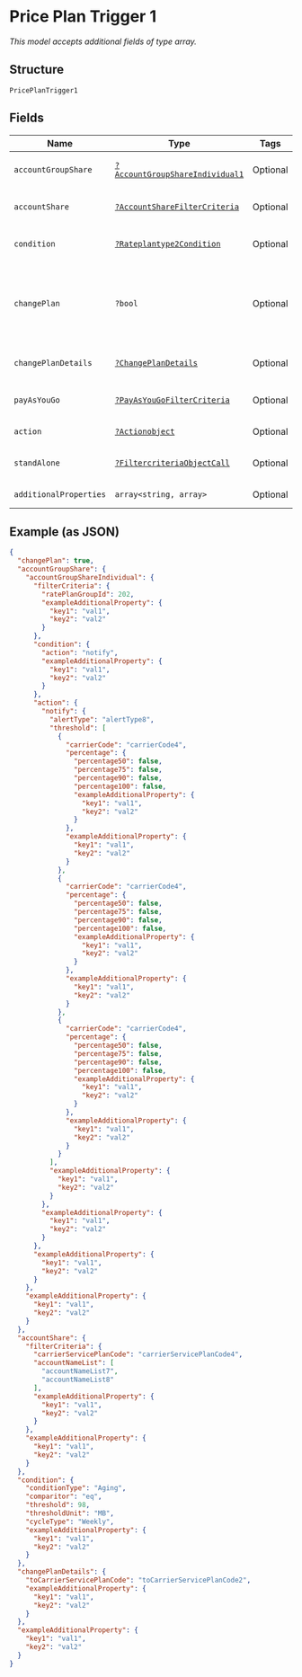 
# Price Plan Trigger 1

*This model accepts additional fields of type array.*

## Structure

`PricePlanTrigger1`

## Fields

| Name | Type | Tags | Description | Getter | Setter |
|  --- | --- | --- | --- | --- | --- |
| `accountGroupShare` | [`?AccountGroupShareIndividual1`](../../doc/models/account-group-share-individual-1.md) | Optional | - | getAccountGroupShare(): ?AccountGroupShareIndividual1 | setAccountGroupShare(?AccountGroupShareIndividual1 accountGroupShare): void |
| `accountShare` | [`?AccountShareFilterCriteria`](../../doc/models/account-share-filter-criteria.md) | Optional | - | getAccountShare(): ?AccountShareFilterCriteria | setAccountShare(?AccountShareFilterCriteria accountShare): void |
| `condition` | [`?Rateplantype2Condition`](../../doc/models/rateplantype-2-condition.md) | Optional | - | getCondition(): ?Rateplantype2Condition | setCondition(?Rateplantype2Condition condition): void |
| `changePlan` | `?bool` | Optional | a flag to set if the trigger changes service plans, true, or not, false | getChangePlan(): ?bool | setChangePlan(?bool changePlan): void |
| `changePlanDetails` | [`?ChangePlanDetails`](../../doc/models/change-plan-details.md) | Optional | The service plan code to switch to | getChangePlanDetails(): ?ChangePlanDetails | setChangePlanDetails(?ChangePlanDetails changePlanDetails): void |
| `payAsYouGo` | [`?PayAsYouGoFilterCriteria`](../../doc/models/pay-as-you-go-filter-criteria.md) | Optional | - | getPayAsYouGo(): ?PayAsYouGoFilterCriteria | setPayAsYouGo(?PayAsYouGoFilterCriteria payAsYouGo): void |
| `action` | [`?Actionobject`](../../doc/models/actionobject.md) | Optional | - | getAction(): ?Actionobject | setAction(?Actionobject action): void |
| `standAlone` | [`?FiltercriteriaObjectCall`](../../doc/models/filtercriteria-object-call.md) | Optional | - | getStandAlone(): ?FiltercriteriaObjectCall | setStandAlone(?FiltercriteriaObjectCall standAlone): void |
| `additionalProperties` | `array<string, array>` | Optional | - | findAdditionalProperty(string key): array | additionalProperty(string key, array value): void |

## Example (as JSON)

```json
{
  "changePlan": true,
  "accountGroupShare": {
    "accountGroupShareIndividual": {
      "filterCriteria": {
        "ratePlanGroupId": 202,
        "exampleAdditionalProperty": {
          "key1": "val1",
          "key2": "val2"
        }
      },
      "condition": {
        "action": "notify",
        "exampleAdditionalProperty": {
          "key1": "val1",
          "key2": "val2"
        }
      },
      "action": {
        "notify": {
          "alertType": "alertType8",
          "threshold": [
            {
              "carrierCode": "carrierCode4",
              "percentage": {
                "percentage50": false,
                "percentage75": false,
                "percentage90": false,
                "percentage100": false,
                "exampleAdditionalProperty": {
                  "key1": "val1",
                  "key2": "val2"
                }
              },
              "exampleAdditionalProperty": {
                "key1": "val1",
                "key2": "val2"
              }
            },
            {
              "carrierCode": "carrierCode4",
              "percentage": {
                "percentage50": false,
                "percentage75": false,
                "percentage90": false,
                "percentage100": false,
                "exampleAdditionalProperty": {
                  "key1": "val1",
                  "key2": "val2"
                }
              },
              "exampleAdditionalProperty": {
                "key1": "val1",
                "key2": "val2"
              }
            },
            {
              "carrierCode": "carrierCode4",
              "percentage": {
                "percentage50": false,
                "percentage75": false,
                "percentage90": false,
                "percentage100": false,
                "exampleAdditionalProperty": {
                  "key1": "val1",
                  "key2": "val2"
                }
              },
              "exampleAdditionalProperty": {
                "key1": "val1",
                "key2": "val2"
              }
            }
          ],
          "exampleAdditionalProperty": {
            "key1": "val1",
            "key2": "val2"
          }
        },
        "exampleAdditionalProperty": {
          "key1": "val1",
          "key2": "val2"
        }
      },
      "exampleAdditionalProperty": {
        "key1": "val1",
        "key2": "val2"
      }
    },
    "exampleAdditionalProperty": {
      "key1": "val1",
      "key2": "val2"
    }
  },
  "accountShare": {
    "filterCriteria": {
      "carrierServicePlanCode": "carrierServicePlanCode4",
      "accountNameList": [
        "accountNameList7",
        "accountNameList8"
      ],
      "exampleAdditionalProperty": {
        "key1": "val1",
        "key2": "val2"
      }
    },
    "exampleAdditionalProperty": {
      "key1": "val1",
      "key2": "val2"
    }
  },
  "condition": {
    "conditionType": "Aging",
    "comparitor": "eq",
    "threshold": 98,
    "thresholdUnit": "MB",
    "cycleType": "Weekly",
    "exampleAdditionalProperty": {
      "key1": "val1",
      "key2": "val2"
    }
  },
  "changePlanDetails": {
    "toCarrierServicePlanCode": "toCarrierServicePlanCode2",
    "exampleAdditionalProperty": {
      "key1": "val1",
      "key2": "val2"
    }
  },
  "exampleAdditionalProperty": {
    "key1": "val1",
    "key2": "val2"
  }
}
```

